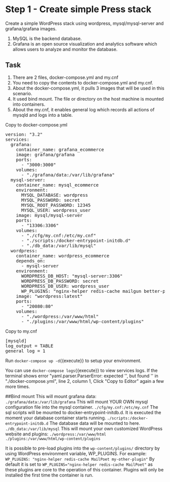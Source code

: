 # Step 1 - Create simple Press stack

Create a simple WordPress stack using wordpress, mysql/mysql-server and grafana/grafana images.
1. MySQL is the backend database. 
2. Grafana is an open source visualization and analytics software which allows users to analyze and monitor the database.

## Task
1. There are 2 files, docker-compose.yml and my.cnf
2. You need to copy the contents to docker-compose.yml and my.cnf.
3. About the docker-compose.yml, it pulls 3 images that will be used in this scenario.
4. It used bind mount. The file or directory on the host machine is mounted into containers. 
5. About the my.cnf, it enables general log which records all actions of mysqld and logs into a table.

Copy to docker-compose.yml 
<pre class="file"
 data-filename="./docker-compose.yml"
  data-target="replace">
version: "3.2"
services: 
  grafana: 
    container_name: grafana_ecommerce
    image: grafana/grafana
    ports: 
      - "3000:3000"
    volumes: 
      - "./grafana/data:/var/lib/grafana"
  mysql-server: 
    container_name: mysql_ecommerce
    environment: 
      MYSQL_DATABASE: wordpress
      MYSQL_PASSWORD: secret
      MYSQL_ROOT_PASSWORD: 12345
      MYSQL_USER: wordpress_user
    image: mysql/mysql-server
    ports: 
      - "13306:3306"
    volumes: 
      - "./cfg/my.cnf:/etc/my.cnf"
      - "./scripts:/docker-entrypoint-initdb.d"
      - "./db_data:/var/lib/mysql"
  wordpress: 
    container_name: wordpress_ecommerce
    depends_on: 
      - mysql-server
    environment: 
      WORDPRESS_DB_HOST: "mysql-server:3306"
      WORDPRESS_DB_PASSWORD: secret
      WORDPRESS_DB_USER: wordpress_user
      WP_PLUGINS: "nginx-helper redis-cache mailgun better-passwords better-wp-security woocommerce woocommerce-payments users-customers-import-export-for-wp-commerce"
    image: "wordpress:latest"
    ports: 
      - "20080:80"
    volumes: 
      - "./wordpress:/var/www/html"
      - "./plugins:/var/www/html/wp-content/plugins"
</pre>

Copy to my.cnf
<pre class="file"
 data-filename="./cfg/my.cnf"
  data-target="replace">
[mysqld]
log_output = TABLE
general_log = 1 
</pre>

Run `docker-compose up -d`{{execute}} to setup your environment.

You can use `docker-compose logs`{{execute}} to view services logs.
If the terminal shows error "yaml.parser.ParserError: expected '<document start>', but found '<scalar>' in "./docker-compose.yml", line 2, column 1, Click "Copy to Editor"
again a few more times.
 
##Bind mount
This will mount grafana data:
`./grafana/data:/var/lib/grafana`
This will mount YOUR OWN mysql configuration file into the mysql container.
`./cfg/my.cnf:/etc/my.cnf`
The sql scripts will be mounted to docker-entrypoint-initdb.d. It is executed the moment your database container starts running. 
`./scripts:/docker-entrypoint-initdb.d`
The database data will be mounted to here.
`./db_data:/var/lib/mysql`
This will mount your own customized WordPress website and plugins:
`./wordpress:/var/www/html`
`./plugins:/var/www/html/wp-content/plugins`

It is possible to pre-load plugins into the `wp-content/plugins/` directory by using WordPress environment variable, WP_PLUGINS.
For example:
`WP_PLUGINS: "nginx-helper redis-cache MailPoet my-other-plugin"`
By default it is set to `WP_PLUGINS="nginx-helper redis-cache MailPoet"` as these plugins are core to the operation of this container. Plugins will only be installed the first time the container is run.

